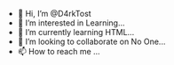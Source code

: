 - 👋 Hi, I’m @D4rkTost
- 👀 I’m interested in Learning...
- 🌱 I’m currently learning HTML...
- 💞️ I’m looking to collaborate on No One...
- 📫 How to reach me ...

<!---
D4rkTost/D4rkTost is a ✨ special ✨ repository because its `README.md` (this file) appears on your GitHub profile.
You can click the Preview link to take a look at your changes.
--->
